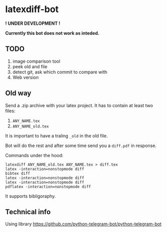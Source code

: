 # latexdiff-bot

**! UNDER DEVELOPMENT !**

**Currently this bot does not work as inteded.**

## TODO
1. image comparison tool
2. peek old and file
3. detect git, ask which commit to compare with
4. Web version 


## Old way

Send a .zip archive with your latex project.
It has to contain at least two files:

1. `ANY_NAME.tex`
2. `ANY_NAME_old.tex`

It is important to have a traling `_old` in the old file. 

Bot will do the rest and after some time send you a `diff.pdf` in response.


Commands under the hood:

```shell
latexdiff ANY_NAME_old.tex ANY_NAME.tex > diff.tex
latex -interaction=nonstopmode diff
bibtex diff
latex -interaction=nonstopmode diff
latex -interaction=nonstopmode diff
pdflatex -interaction=nonstopmode diff
```

It supports bibligoraphy.

## Technical info

Using library https://github.com/python-telegram-bot/python-telegram-bot
